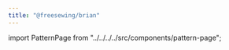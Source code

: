 ```yaml
---
title: "@freesewing/brian"
---
```


import PatternPage from "../../../../src/components/pattern-page";

<patternpage pattern="brian" />